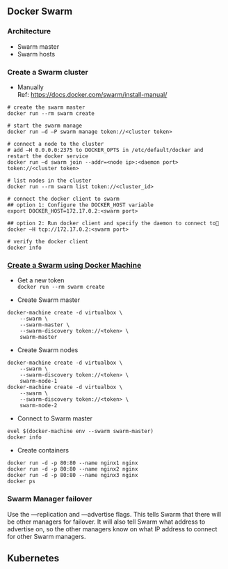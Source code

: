 ## Docker Swarm
### Architecture
- Swarm master
- Swarm hosts

### Create a Swarm cluster
- Manually  
Ref: https://docs.docker.com/swarm/install-manual/  

```
# create the swarm master
docker run --rm swarm create

# start the swarm manage
docker run –d –P swarm manage token://<cluster token>

# connect a node to the cluster
# add –H 0.0.0.0:2375 to DOCKER_OPTS in /etc/default/docker and restart the docker service
docker run –d swarm join --addr=<node ip>:<daemon port> token://<cluster token>

# list nodes in the cluster
docker run --rm swarm list token://<cluster_id>

# connect the docker client to swarm
## option 1: Configure the DOCKER_HOST variable
export DOCKER_HOST=172.17.0.2:<swarm port>

## option 2: Run docker client and specify the daemon to connect to
docker –H tcp://172.17.0.2:<swarm port>

# verify the docker client
docker info
```

### [Create a Swarm using Docker Machine](https://docs.docker.com/swarm/install-w-machine/)
- Get a new token  
`docker run --rm swarm create`

- Create Swarm master
```
docker-machine create -d virtualbox \
    --swarm \
    --swarm-master \
    --swarm-discovery token://<token> \
    swarm-master
```

- Create Swarm nodes
```
docker-machine create -d virtualbox \
    --swarm \
    --swarm-discovery token://<token> \
    swarm-node-1
docker-machine create -d virtualbox \
    --swarm \
    --swarm-discovery token://<token> \
    swarm-node-2
```

- Connect to Swarm master
```  
evel $(docker-machine env --swarm swarm-master)
docker info
```

- Create containers
```
docker run -d -p 80:80 --name nginx1 nginx
docker run -d -p 80:80 --name nginx2 nginx
docker run -d -p 80:80 --name nginx3 nginx
docker ps
```


### Swarm Manager failover
Use the —replication and —advertise flags. This tells Swarm that there will be other managers for failover. It will also tell Swarm what address to advertise on, so the other managers know on what IP address to connect for other Swarm managers.


## Kubernetes

